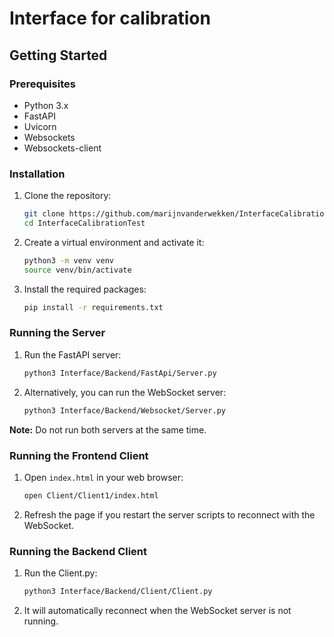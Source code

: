 # Interface for calibration


## Getting Started

### Prerequisites

- Python 3.x
- FastAPI
- Uvicorn
- Websockets
- Websockets-client

### Installation

1. Clone the repository:
    ```sh
    git clone https://github.com/marijnvanderwekken/InterfaceCalibrationTest.git
    cd InterfaceCalibrationTest
    ```

2. Create a virtual environment and activate it:
    ```sh
    python3 -m venv venv
    source venv/bin/activate
    ```

3. Install the required packages:
    ```sh
    pip install -r requirements.txt
    ```

### Running the Server


1. Run the FastAPI server:
    ```sh
    python3 Interface/Backend/FastApi/Server.py
    ```

2. Alternatively, you can run the WebSocket server:
    ```sh
    python3 Interface/Backend/Websocket/Server.py
    ```

**Note:** Do not run both servers at the same time.

### Running the Frontend Client

1. Open `index.html` in your web browser:
    ```sh
    open Client/Client1/index.html
    ```

2. Refresh the page if you restart the server scripts to reconnect with the WebSocket.

### Running the Backend Client

1. Run the Client.py:
    ```sh
    python3 Interface/Backend/Client/Client.py
    ```

2. It will automatically reconnect when the WebSocket server is not running.




